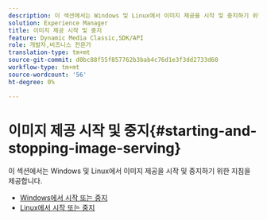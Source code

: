 ```yaml
---
description: 이 섹션에서는 Windows 및 Linux에서 이미지 제공을 시작 및 중지하기 위한 지침을 제공합니다.
solution: Experience Manager
title: 이미지 제공 시작 및 중지
feature: Dynamic Media Classic,SDK/API
role: 개발자,비즈니스 전문가
translation-type: tm+mt
source-git-commit: d0bc88f55f857762b3bab4c76d1e3f3dd2733d60
workflow-type: tm+mt
source-wordcount: '56'
ht-degree: 0%

---
```



# 이미지 제공 시작 및 중지{#starting-and-stopping-image-serving}

이 섹션에서는 Windows 및 Linux에서 이미지 제공을 시작 및 중지하기 위한 지침을 제공합니다.

* [Windows에서 시작 또는 중지](t-startstop-windows.md)
* [Linux에서 시작 또는 중지](t-startstop-linux.md)
